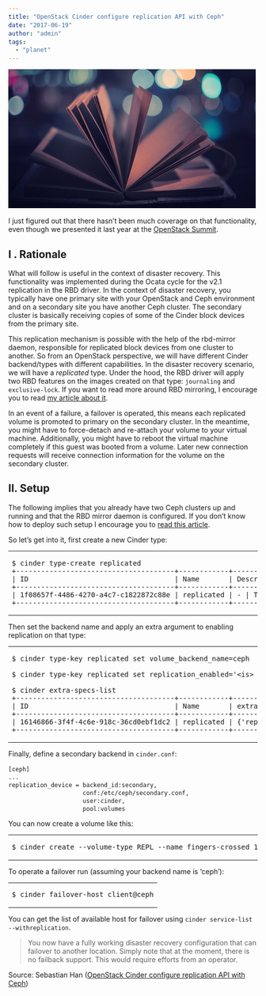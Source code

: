 ```yaml
---
title: "OpenStack Cinder configure replication API with Ceph"
date: "2017-06-19"
author: "admin"
tags: 
  - "planet"
---
```


![Title](images/openstack-cinder-replication-ceph-mirror-journaling.jpg)

I just figured out that there hasn’t been much coverage on that functionality, even though we presented it last year at the [OpenStack Summit](http://sebastien-han.fr/blog/2016/04/27/OpenStack-Summit-Austin-protecting-the-galaxy-Multi-Region-Disaster-Recovery-with-OpenStack-and-Ceph/).

## [](#I-Rationale "I . Rationale")I . Rationale

What will follow is useful in the context of disaster recovery. This functionality was implemented during the Ocata cycle for the v2.1 replication in the RBD driver. In the context of disaster recovery, you typically have one primary site with your OpenStack and Ceph environment and on a secondary site you have another Ceph cluster. The secondary cluster is basically receiving copies of some of the Cinder block devices from the primary site.

This replication mechanism is possible with the help of the rbd-mirror daemon, responsible for replicated block devices from one cluster to another. So from an OpenStack perspective, we will have different Cinder backend/types with different capabilities. In the disaster recovery scenario, we will have a _replicated_ type. Under the hood, the RBD driver will apply two RBD features on the images created on that type: `journaling` and `exclusive-lock`. If you want to read more around RBD mirroring, I encourage you to read [my article about it](http://www.sebastien-han.fr/blog/2016/03/28/ceph-jewel-preview-ceph-rbd-mirroring/).

In an event of a failure, a failover is operated, this means each replicated volume is promoted to primary on the secondary cluster. In the meantime, you might have to force-detach and re-attach your volume to your virtual machine. Additionally, you might have to reboot the virtual machine completely if this guest was booted from a volume. Later new connection requests will receive connection information for the volume on the secondary cluster.

## [](#II-Setup "II. Setup")II. Setup

The following implies that you already have two Ceph clusters up and running and that the RBD mirror daemon is configured. If you don’t know how to deploy such setup I encourage you to [read this article](http://www.sebastien-han.fr/blog/2016/05/09/Bootstrap-two-Ceph-and-configure-RBD-mirror-using-Ceph-Ansible/).

So let’s get into it, first create a new Cinder type:

<table><tbody><tr><td class="code"><pre><span class="line"><span class="section">$ cinder type-create replicated</span><br><span class="line">+--------------------------------------+------------+-------------+-----------+</span></span><br><span class="line"><span class="section">| ID                                   | Name       | Description | Is_Public |</span><br><span class="line">+--------------------------------------+------------+-------------+-----------+</span></span><br><span class="line"><span class="section">| 1f08657f-4486-4270-a4c7-c1822872c88e | replicated | - | True      |</span><br><span class="line">+--------------------------------------+------------+-------------+-----------+</span></span><br></pre></td></tr></tbody></table>

Then set the backend name and apply an extra argument to enabling replication on that type:

<table><tbody><tr><td class="code"><pre><span class="line">$ cinder type-key replicated set volume<span class="emphasis">_backend_</span>name=ceph</span><br><span class="line"></span><br><span class="line">$ cinder type-key replicated set replication<span class="emphasis">_enabled='&lt;is&gt; True'</span><br><span class="line"></span><br><span class="line"></span><span class="section">$ cinder extra-specs-list</span><br><span class="line">+--------------------------------------+------------+---------------------------------------------------------------------+</span></span><br><span class="line"><span class="section">| ID                                   | Name       | extra_specs                                                         |</span><br><span class="line">+--------------------------------------+------------+---------------------------------------------------------------------+</span></span><br><span class="line"><span class="section">| 16146866-3f4f-4c6e-918c-36cd0ebf1dc2 | replicated | {'replication_enabled': '&lt;is&gt; True', 'volume_backend_name': 'ceph'} |</span><br><span class="line">+--------------------------------------+------------+---------------------------------------------------------------------+</span></span><br></pre></td></tr></tbody></table>

Finally, define a secondary backend in `cinder.conf`:

```
[ceph]
...
replication_device = backend_id:secondary,
                     conf:/etc/ceph/secondary.conf,
                     user:cinder,
                     pool:volumes
```

You can now create a volume like this:

<table><tbody><tr><td class="code"><pre><span class="line">$ cinder <span class="keyword">create</span> --<span class="built_in">volume</span>-<span class="built_in">type</span> REPL --name fingers-crossed <span class="number">1</span></span><br></pre></td></tr></tbody></table>

To operate a failover run (assuming your backend name is ‘ceph’):

<table><tbody><tr><td class="code"><pre><span class="line"><span class="variable">$ </span>cinder failover-host client<span class="variable">@ceph</span></span><br></pre></td></tr></tbody></table>

You can get the list of available host for failover using `cinder service-list --withreplication`.

  

> You now have a fully working disaster recovery configuration that can failover to another location. Simply note that at the moment, there is no failback support. This would require efforts from an operator.

Source: Sebastian Han ([OpenStack Cinder configure replication API with Ceph](https://sebastien-han.fr/blog/2017/06/19/OpenStack-Cinder-configure-replication-api-with-ceph/))
